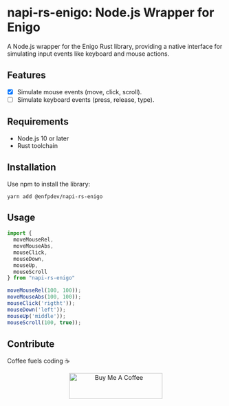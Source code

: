 # napi-rs-enigo: Node.js Wrapper for Enigo

A Node.js wrapper for the Enigo Rust library, providing a native interface for simulating input events like keyboard and mouse actions.

## Features

- [x] Simulate mouse events (move, click, scroll).
- [ ] Simulate keyboard events (press, release, type).

## Requirements

- Node.js 10 or later
- Rust toolchain

## Installation

Use npm to install the library:

```shell
yarn add @enfpdev/napi-rs-enigo
```

## Usage

```typescript
import {
  moveMouseRel,
  moveMouseAbs,
  mouseClick,
  mouseDown,
  mouseUp,
  mouseScroll
} from "napi-rs-enigo"

moveMouseRel(100, 100));
moveMouseAbs(100, 100));
mouseClick('rigtht'));
mouseDown('left'));
mouseUp('middle'));
mouseScroll(100, true));

```

## Contribute

Coffee fuels coding ☕️
<p align="center">
<a href="https://www.buymeacoffee.com/enfpdev" target="_blank"><img src="https://cdn.buymeacoffee.com/buttons/v2/default-yellow.png" alt="Buy Me A Coffee" style="height: 60px !important;width: 217px !important;" ></a>
</p>
